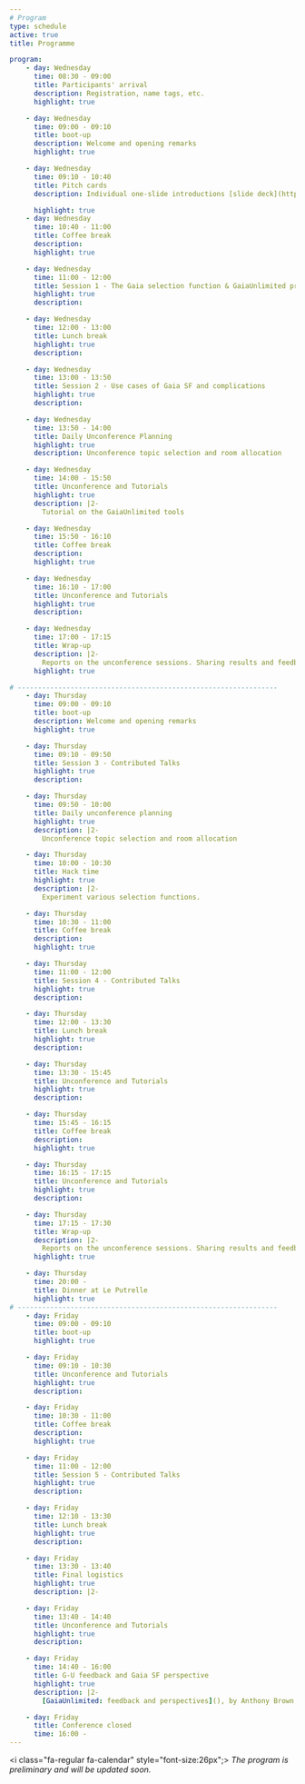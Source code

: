 ```yaml
---
# Program
type: schedule
active: true
title: Programme

program:
    - day: Wednesday
      time: 08:30 - 09:00
      title: Participants' arrival
      description: Registration, name tags, etc.
      highlight: true

    - day: Wednesday
      time: 09:00 - 09:10
      title: boot-up
      description: Welcome and opening remarks
      highlight: true

    - day: Wednesday
      time: 09:10 - 10:40
      title: Pitch cards
      description: Individual one-slide introductions [slide deck](https://docs.google.com/presentation/d/1DMuGoX2aH8UmRljtFMGLIxDNfSxdNnoF6J4XYfX-qvI/edit?usp=sharing)

      highlight: true
    - day: Wednesday
      time: 10:40 - 11:00
      title: Coffee break
      description:
      highlight: true

    - day: Wednesday
      time: 11:00 - 12:00
      title: Session 1 - The Gaia selection function & GaiaUnlimited project
      highlight: true
      description:

    - day: Wednesday
      time: 12:00 - 13:00
      title: Lunch break
      highlight: true
      description:

    - day: Wednesday
      time: 13:00 - 13:50
      title: Session 2 - Use cases of Gaia SF and complications
      highlight: true
      description:

    - day: Wednesday
      time: 13:50 - 14:00
      title: Daily Unconference Planning
      highlight: true
      description: Unconference topic selection and room allocation

    - day: Wednesday
      time: 14:00 - 15:50
      title: Unconference and Tutorials
      highlight: true
      description: |2-
        Tutorial on the GaiaUnlimited tools

    - day: Wednesday
      time: 15:50 - 16:10
      title: Coffee break
      description:
      highlight: true

    - day: Wednesday
      time: 16:10 - 17:00
      title: Unconference and Tutorials
      highlight: true
      description:

    - day: Wednesday
      time: 17:00 - 17:15
      title: Wrap-up
      description: |2-
        Reports on the unconference sessions. Sharing results and feedback.
      highlight: true

# ----------------------------------------------------------------
    - day: Thursday
      time: 09:00 - 09:10
      title: boot-up
      description: Welcome and opening remarks
      highlight: true

    - day: Thursday
      time: 09:10 - 09:50
      title: Session 3 - Contributed Talks
      highlight: true
      description:

    - day: Thursday
      time: 09:50 - 10:00
      title: Daily unconference planning
      highlight: true
      description: |2-
        Unconference topic selection and room allocation

    - day: Thursday
      time: 10:00 - 10:30
      title: Hack time
      highlight: true
      description: |2-
        Experiment various selection functions.

    - day: Thursday
      time: 10:30 - 11:00
      title: Coffee break
      description:
      highlight: true

    - day: Thursday
      time: 11:00 - 12:00
      title: Session 4 - Contributed Talks
      highlight: true
      description:

    - day: Thursday
      time: 12:00 - 13:30
      title: Lunch break
      highlight: true
      description:

    - day: Thursday
      time: 13:30 - 15:45
      title: Unconference and Tutorials
      highlight: true
      description:

    - day: Thursday
      time: 15:45 - 16:15
      title: Coffee break
      description:
      highlight: true

    - day: Thursday
      time: 16:15 - 17:15
      title: Unconference and Tutorials
      highlight: true
      description:

    - day: Thursday
      time: 17:15 - 17:30
      title: Wrap-up
      description: |2-
        Reports on the unconference sessions. Sharing results and feedback.
      highlight: true

    - day: Thursday
      time: 20:00 -
      title: Dinner at Le Putrelle
      highlight: true
# ----------------------------------------------------------------
    - day: Friday
      time: 09:00 - 09:10
      title: boot-up
      highlight: true

    - day: Friday
      time: 09:10 - 10:30
      title: Unconference and Tutorials
      highlight: true
      description:

    - day: Friday
      time: 10:30 - 11:00
      title: Coffee break
      description:
      highlight: true

    - day: Friday
      time: 11:00 - 12:00
      title: Session 5 - Contributed Talks
      highlight: true
      description:

    - day: Friday
      time: 12:10 - 13:30
      title: Lunch break
      highlight: true
      description:

    - day: Friday
      time: 13:30 - 13:40
      title: Final logistics
      highlight: true
      description: |2-

    - day: Friday
      time: 13:40 - 14:40
      title: Unconference and Tutorials
      highlight: true
      description:

    - day: Friday
      time: 14:40 - 16:00
      title: G-U feedback and Gaia SF perspective
      highlight: true
      description: |2-
        [GaiaUnlimited: feedback and perspectives](), by Anthony Brown

    - day: Friday
      title: Conference closed
      time: 16:00 -
---
```


<i class="fa-regular fa-calendar" style="font-size:26px";></i> _The program is preliminary and will be updated soon._
